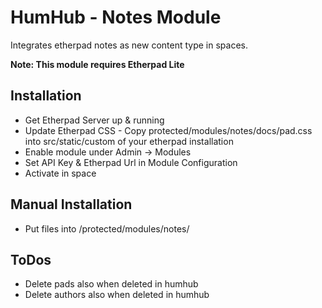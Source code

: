 HumHub - Notes Module
=====================

Integrates etherpad notes as new content type in spaces.

__Note: This module requires Etherpad Lite__

## Installation

- Get Etherpad Server up & running
- Update Etherpad CSS - Copy protected/modules/notes/docs/pad.css into src/static/custom of your etherpad installation
- Enable module under Admin -> Modules
- Set API Key & Etherpad Url in Module Configuration
- Activate in space

## Manual Installation 

- Put files into /protected/modules/notes/

## ToDos

- Delete pads also when deleted in humhub
- Delete authors also when deleted in humhub